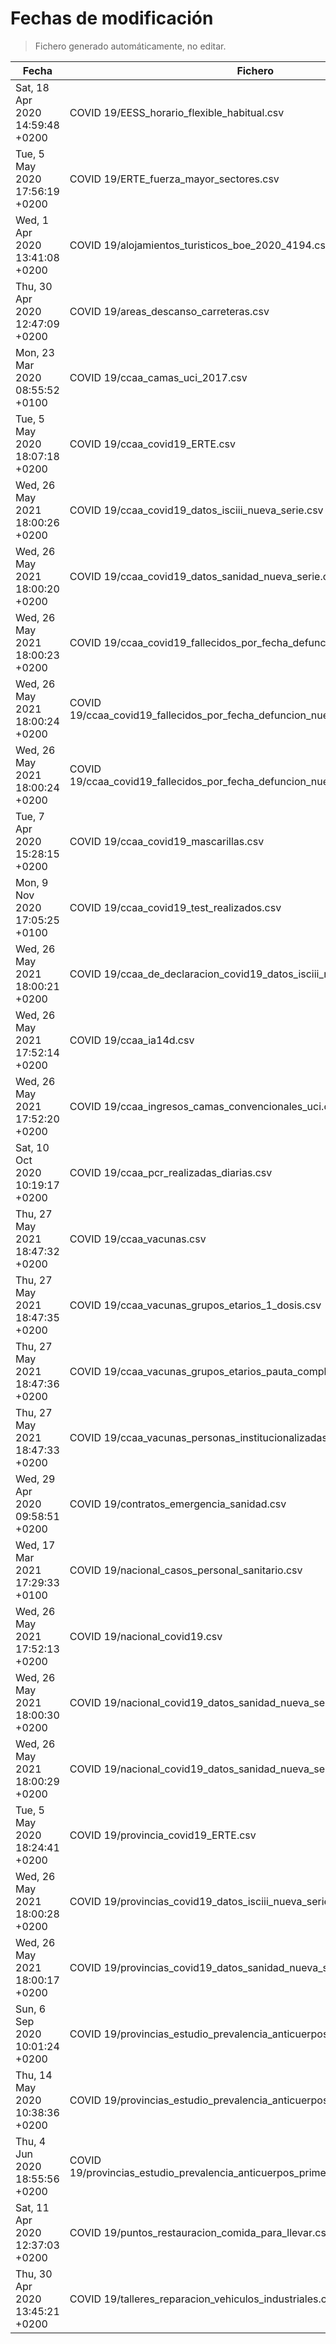 # Fechas de modificación

> Fichero generado automáticamente, no editar.

| Fecha                           | Fichero                  |
|---------------------------------|--------------------------|
| Sat, 18 Apr 2020 14:59:48 +0200  | COVID 19/EESS_horario_flexible_habitual.csv |
| Tue, 5 May 2020 17:56:19 +0200  | COVID 19/ERTE_fuerza_mayor_sectores.csv |
| Wed, 1 Apr 2020 13:41:08 +0200  | COVID 19/alojamientos_turisticos_boe_2020_4194.csv |
| Thu, 30 Apr 2020 12:47:09 +0200  | COVID 19/areas_descanso_carreteras.csv |
| Mon, 23 Mar 2020 08:55:52 +0100  | COVID 19/ccaa_camas_uci_2017.csv |
| Tue, 5 May 2020 18:07:18 +0200  | COVID 19/ccaa_covid19_ERTE.csv |
| Wed, 26 May 2021 18:00:26 +0200  | COVID 19/ccaa_covid19_datos_isciii_nueva_serie.csv |
| Wed, 26 May 2021 18:00:20 +0200  | COVID 19/ccaa_covid19_datos_sanidad_nueva_serie.csv |
| Wed, 26 May 2021 18:00:23 +0200  | COVID 19/ccaa_covid19_fallecidos_por_fecha_defuncion_nueva_serie.csv |
| Wed, 26 May 2021 18:00:24 +0200  | COVID 19/ccaa_covid19_fallecidos_por_fecha_defuncion_nueva_serie_long.csv |
| Wed, 26 May 2021 18:00:24 +0200  | COVID 19/ccaa_covid19_fallecidos_por_fecha_defuncion_nueva_serie_original.csv |
| Tue, 7 Apr 2020 15:28:15 +0200  | COVID 19/ccaa_covid19_mascarillas.csv |
| Mon, 9 Nov 2020 17:05:25 +0100  | COVID 19/ccaa_covid19_test_realizados.csv |
| Wed, 26 May 2021 18:00:21 +0200  | COVID 19/ccaa_de_declaracion_covid19_datos_isciii_nueva_serie.csv |
| Wed, 26 May 2021 17:52:14 +0200  | COVID 19/ccaa_ia14d.csv |
| Wed, 26 May 2021 17:52:20 +0200  | COVID 19/ccaa_ingresos_camas_convencionales_uci.csv |
| Sat, 10 Oct 2020 10:19:17 +0200  | COVID 19/ccaa_pcr_realizadas_diarias.csv |
| Thu, 27 May 2021 18:47:32 +0200  | COVID 19/ccaa_vacunas.csv |
| Thu, 27 May 2021 18:47:35 +0200  | COVID 19/ccaa_vacunas_grupos_etarios_1_dosis.csv |
| Thu, 27 May 2021 18:47:36 +0200  | COVID 19/ccaa_vacunas_grupos_etarios_pauta_completa.csv |
| Thu, 27 May 2021 18:47:33 +0200  | COVID 19/ccaa_vacunas_personas_institucionalizadas.csv |
| Wed, 29 Apr 2020 09:58:51 +0200  | COVID 19/contratos_emergencia_sanidad.csv |
| Wed, 17 Mar 2021 17:29:33 +0100  | COVID 19/nacional_casos_personal_sanitario.csv |
| Wed, 26 May 2021 17:52:13 +0200  | COVID 19/nacional_covid19.csv |
| Wed, 26 May 2021 18:00:30 +0200  | COVID 19/nacional_covid19_datos_sanidad_nueva_serie.csv |
| Wed, 26 May 2021 18:00:29 +0200  | COVID 19/nacional_covid19_datos_sanidad_nueva_serie_grupos_edad.csv |
| Tue, 5 May 2020 18:24:41 +0200  | COVID 19/provincia_covid19_ERTE.csv |
| Wed, 26 May 2021 18:00:28 +0200  | COVID 19/provincias_covid19_datos_isciii_nueva_serie.csv |
| Wed, 26 May 2021 18:00:17 +0200  | COVID 19/provincias_covid19_datos_sanidad_nueva_serie.csv |
| Sun, 6 Sep 2020 10:01:24 +0200  | COVID 19/provincias_estudio_prevalencia_anticuerpos_final.csv |
| Thu, 14 May 2020 10:38:36 +0200  | COVID 19/provincias_estudio_prevalencia_anticuerpos_primera_ronda.csv |
| Thu, 4 Jun 2020 18:55:56 +0200  | COVID 19/provincias_estudio_prevalencia_anticuerpos_primera_y_segunda_ronda.csv |
| Sat, 11 Apr 2020 12:37:03 +0200  | COVID 19/puntos_restauracion_comida_para_llevar.csv |
| Thu, 30 Apr 2020 13:45:21 +0200  | COVID 19/talleres_reparacion_vehiculos_industriales.csv |
